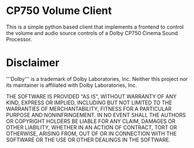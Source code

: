 CP750 Volume Client
===================

This is a simple python based client that implements a frontend
to control the volume and audio source controls of a Dolby CP750
Cinema Sound Processor.

Disclaimer
==========
'''Dolby''' is a trademark of Dolby Laboratories, Inc.
Neither this project nor its maintainer is affiliated with Dolby Laboratories, Inc.

THE SOFTWARE IS PROVIDED "AS IS", WITHOUT WARRANTY OF ANY KIND,
EXPRESS OR IMPLIED, INCLUDING BUT NOT LIMITED TO THE WARRANTIES OF
MERCHANTABILITY, FITNESS FOR A PARTICULAR PURPOSE AND
NONINFRINGEMENT. IN NO EVENT SHALL THE AUTHORS OR COPYRIGHT HOLDERS BE
LIABLE FOR ANY CLAIM, DAMAGES OR OTHER LIABILITY, WHETHER IN AN ACTION
OF CONTRACT, TORT OR OTHERWISE, ARISING FROM, OUT OF OR IN CONNECTION
WITH THE SOFTWARE OR THE USE OR OTHER DEALINGS IN THE SOFTWARE.
